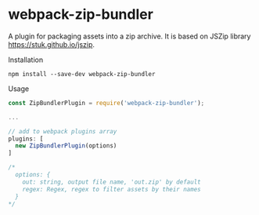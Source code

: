 # webpack-zip-bundler

A plugin for packaging assets into a zip archive. It is based on JSZip library https://stuk.github.io/jszip.

Installation

```
npm install --save-dev webpack-zip-bundler
```

Usage
```javascript
const ZipBundlerPlugin = require('webpack-zip-bundler');

...

// add to webpack plugins array
plugins: [
  new ZipBundlerPlugin(options)
]

/*
  options: {
    out: string, output file name, 'out.zip' by default
    regex: Regex, regex to filter assets by their names
  }
*/
```